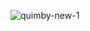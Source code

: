 ![quimby-new-1](https://github.com/AntonioValeroGomez/Romanos/assets/167463862/08dbfa5f-7432-4835-bb92-901254059770)
